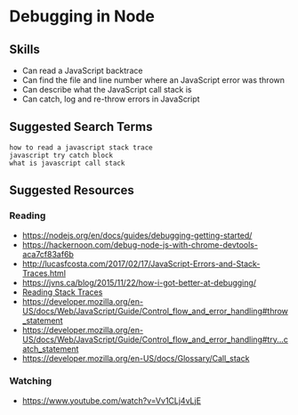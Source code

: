 # Debugging in Node



## Skills

- Can read a JavaScript backtrace
- Can find the file and line number where an JavaScript error was thrown
- Can describe what the JavaScript call stack is
- Can catch, log and re-throw errors in JavaScript


## Suggested Search Terms
```
how to read a javascript stack trace
javascript try catch block
what is javascript call stack
```

## Suggested Resources

### Reading

- https://nodejs.org/en/docs/guides/debugging-getting-started/
- https://hackernoon.com/debug-node-js-with-chrome-devtools-aca7cf83af6b
- http://lucasfcosta.com/2017/02/17/JavaScript-Errors-and-Stack-Traces.html
- https://jvns.ca/blog/2015/11/22/how-i-got-better-at-debugging/
- [Reading Stack Traces](http://tobyho.com/2011/06/08/the-javascript-stacktrace-blog/)
- https://developer.mozilla.org/en-US/docs/Web/JavaScript/Guide/Control_flow_and_error_handling#throw_statement
- https://developer.mozilla.org/en-US/docs/Web/JavaScript/Guide/Control_flow_and_error_handling#try...catch_statement
- https://developer.mozilla.org/en-US/docs/Glossary/Call_stack

### Watching

- https://www.youtube.com/watch?v=Vv1CLj4vLjE
